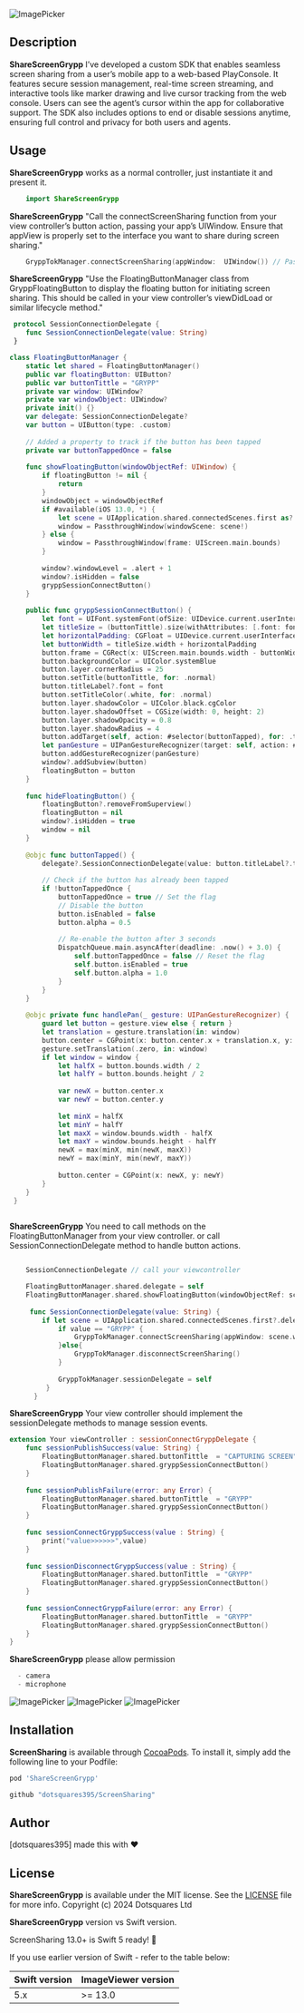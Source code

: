 ![ImagePicker](https://github.com/dotsquares395/ShareScreenGrypp/blob/main/ShareScreenGrypp/VIewController/Screenshot_ScreenShare.png)

## Description

**ShareScreenGrypp** I’ve developed a custom SDK that enables seamless screen sharing from a user’s mobile app to a web-based PlayConsole. It features secure session management, real-time screen streaming, and interactive tools like marker drawing and live cursor tracking from the web console. Users can see the agent’s cursor within the app for collaborative support. The SDK also includes options to end or disable sessions anytime, ensuring full control and privacy for both users and agents.


## Usage

**ShareScreenGrypp** works as a normal controller, just instantiate it and present it.

```swift
    import ShareScreenGrypp
```

**ShareScreenGrypp** "Call the connectScreenSharing function from your view controller’s button action, passing your app’s UIWindow. Ensure that appView is properly set to the interface you want to share during screen sharing."

```swift
    GryppTokManager.connectScreenSharing(appWindow:  UIWindow()) // Pass your app window
```

**ShareScreenGrypp** "Use the FloatingButtonManager class from GryppFloatingButton to display the floating button for initiating screen sharing. This should be called in your view controller’s viewDidLoad or similar lifecycle method."

```swift
 protocol SessionConnectionDelegate {
    func SessionConnectionDelegate(value: String)
 }

class FloatingButtonManager {
    static let shared = FloatingButtonManager()
    public var floatingButton: UIButton?
    public var buttonTittle = "GRYPP"
    private var window: UIWindow?
    private var windowObject: UIWindow?
    private init() {}
    var delegate: SessionConnectionDelegate?
    var button = UIButton(type: .custom)
    
    // Added a property to track if the button has been tapped
    private var buttonTappedOnce = false
    
    func showFloatingButton(windowObjectRef: UIWindow) {
        if floatingButton != nil {
            return
        }
        windowObject = windowObjectRef
        if #available(iOS 13.0, *) {
            let scene = UIApplication.shared.connectedScenes.first as? UIWindowScene
            window = PassthroughWindow(windowScene: scene!)
        } else {
            window = PassthroughWindow(frame: UIScreen.main.bounds)
        }
        
        window?.windowLevel = .alert + 1
        window?.isHidden = false
        gryppSessionConnectButton()
    }
    
    public func gryppSessionConnectButton() {
        let font = UIFont.systemFont(ofSize: UIDevice.current.userInterfaceIdiom == .pad ? 20 : 12)
        let titleSize = (buttonTittle).size(withAttributes: [.font: font])
        let horizontalPadding: CGFloat = UIDevice.current.userInterfaceIdiom == .pad ? 40 : 30
        let buttonWidth = titleSize.width + horizontalPadding
        button.frame = CGRect(x: UIScreen.main.bounds.width - buttonWidth, y: UIScreen.main.bounds.height - 140, width: buttonWidth, height: 50)
        button.backgroundColor = UIColor.systemBlue
        button.layer.cornerRadius = 25
        button.setTitle(buttonTittle, for: .normal)
        button.titleLabel?.font = font
        button.setTitleColor(.white, for: .normal)
        button.layer.shadowColor = UIColor.black.cgColor
        button.layer.shadowOffset = CGSize(width: 0, height: 2)
        button.layer.shadowOpacity = 0.8
        button.layer.shadowRadius = 4
        button.addTarget(self, action: #selector(buttonTapped), for: .touchUpInside)
        let panGesture = UIPanGestureRecognizer(target: self, action: #selector(handlePan(_:)))
        button.addGestureRecognizer(panGesture)
        window?.addSubview(button)
        floatingButton = button
    }
    
    func hideFloatingButton() {
        floatingButton?.removeFromSuperview()
        floatingButton = nil
        window?.isHidden = true
        window = nil
    }
    
    @objc func buttonTapped() {
        delegate?.SessionConnectionDelegate(value: button.titleLabel?.text ?? "")
        
        // Check if the button has already been tapped
        if !buttonTappedOnce {
            buttonTappedOnce = true // Set the flag
            // Disable the button
            button.isEnabled = false
            button.alpha = 0.5
            
            // Re-enable the button after 3 seconds
            DispatchQueue.main.asyncAfter(deadline: .now() + 3.0) {
                self.buttonTappedOnce = false // Reset the flag
                self.button.isEnabled = true
                self.button.alpha = 1.0
            }
        }
    }
    
    @objc private func handlePan(_ gesture: UIPanGestureRecognizer) {
        guard let button = gesture.view else { return }
        let translation = gesture.translation(in: window)
        button.center = CGPoint(x: button.center.x + translation.x, y: button.center.y + translation.y)
        gesture.setTranslation(.zero, in: window)
        if let window = window {
            let halfX = button.bounds.width / 2
            let halfY = button.bounds.height / 2
            
            var newX = button.center.x
            var newY = button.center.y
            
            let minX = halfX
            let minY = halfY
            let maxX = window.bounds.width - halfX
            let maxY = window.bounds.height - halfY
            newX = max(minX, min(newX, maxX))
            newY = max(minY, min(newY, maxY))
            
            button.center = CGPoint(x: newX, y: newY)
        }
    }
 }
 
```

**ShareScreenGrypp** You need to call methods on the FloatingButtonManager from your view controller. or call SessionConnectionDelegate method to handle button actions.


   
```swift

    SessionConnectionDelegate // call your viewcontroller

    FloatingButtonManager.shared.delegate = self
    FloatingButtonManager.shared.showFloatingButton(windowObjectRef: scene.window ?? UIWindow())
    
     func SessionConnectionDelegate(value: String) {
        if let scene = UIApplication.shared.connectedScenes.first?.delegate as? SceneDelegate {
            if value == "GRYPP" {
                GryppTokManager.connectScreenSharing(appWindow: scene.window ?? UIWindow())
            }else{
                GryppTokManager.disconnectScreenSharing()
            }
         
            GryppTokManager.sessionDelegate = self
         }
      }
```

**ShareScreenGrypp** Your view controller should implement the sessionDelegate methods to manage session events.

```swift
extension Your viewController : sessionConnectGryppDelegate {
    func sessionPublishSuccess(value: String) {
        FloatingButtonManager.shared.buttonTittle  = "CAPTURING SCREEN"
        FloatingButtonManager.shared.gryppSessionConnectButton()
    }
    
    func sessionPublishFailure(error: any Error) {
        FloatingButtonManager.shared.buttonTittle  = "GRYPP"
        FloatingButtonManager.shared.gryppSessionConnectButton()
    }
    
    func sessionConnectGryppSuccess(value : String) {
        print("value>>>>>>",value)
    }
    
    func sessionDisconnectGryppSuccess(value : String) {
        FloatingButtonManager.shared.buttonTittle  = "GRYPP"
        FloatingButtonManager.shared.gryppSessionConnectButton()
    }
    
    func sessionConnectGryppFailure(error: any Error) {
        FloatingButtonManager.shared.buttonTittle  = "GRYPP"
        FloatingButtonManager.shared.gryppSessionConnectButton()
    }
}
```

**ShareScreenGrypp** please allow permission

```swift
  - camera 
  - microphone
```

![ImagePicker](https://github.com/dotsquares395/ShareScreenGrypp/blob/main/ShareScreenGrypp/VIewController/Screenshot_Permission.png)
![ImagePicker](https://github.com/dotsquares395/ShareScreenGrypp/blob/main/ShareScreenGrypp/VIewController/Screenshot_Maker.png)
![ImagePicker](https://github.com/dotsquares395/ShareScreenGrypp/blob/main/ShareScreenGrypp/VIewController/Screenshot_EndSission.png)


## Installation

**ScreenSharing** is available through [CocoaPods](https://cocoapods.org/pods/ShareScreenGrypp).
 To install it, simply add the following line to your Podfile:

```ruby
pod 'ShareScreenGrypp'
```


```ruby
github "dotsquares395/ScreenSharing"
```

## Author

[dotsquares395] made this with ❤️


## License

**ShareScreenGrypp** is available under the MIT license. See the [LICENSE](https://github.com/dotsquares395/ScreenSharing/?tab=MIT-1-ov-file) file for more info.
Copyright (c) 2024 Dotsquares Ltd


**ShareScreenGrypp** version vs Swift version.

ScreenSharing 13.0+ is Swift 5 ready! 🎉

If you use earlier version of Swift - refer to the table below:

| Swift version | ImageViewer version               |
| ------------- | --------------------------------- |
| 5.x           | >= 13.0                       |




